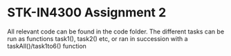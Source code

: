 # STK-IN4300 Assignment 2


All relevant code can be found in the code folder. The different tasks can be run as functions task1(), task2() etc, or ran in succession with a taskAll()/task1to6() function